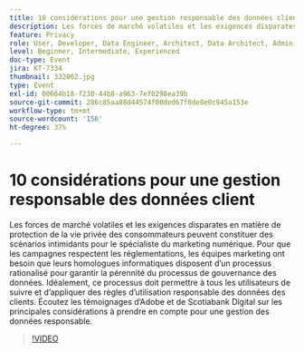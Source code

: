```yaml
---
title: 10 considérations pour une gestion responsable des données client
description: Les forces de marché volatiles et les exigences disparates en matière de protection de la vie privée des consommateurs peuvent constituer des scénarios intimidants pour le spécialiste du marketing numérique. Pour que les campagnes respectent les réglementations, les équipes marketing ont besoin que leurs homologues informatiques disposent d’un processus rationalisé pour garantir la pérennité du processus de gouvernance des données. Idéalement, ce processus doit permettre à tous les utilisateurs de suivre et d’appliquer des règles d’utilisation responsable des données des clients. Écoutez les témoignages d’Adobe et de Scotiabank Digital sur les principales considérations à prendre en compte pour une gestion des données responsable.
feature: Privacy
role: User, Developer, Data Engineer, Architect, Data Architect, Admin, Leader
level: Beginner, Intermediate, Experienced
doc-type: Event
jira: KT-7334
thumbnail: 332062.jpg
type: Event
exl-id: 00664b18-f230-44b8-a963-7ef0298ea39b
source-git-commit: 286c85aa88d44574f00ded67f0de8e0c945a153e
workflow-type: tm+mt
source-wordcount: '156'
ht-degree: 37%

---
```


# 10 considérations pour une gestion responsable des données client

Les forces de marché volatiles et les exigences disparates en matière de protection de la vie privée des consommateurs peuvent constituer des scénarios intimidants pour le spécialiste du marketing numérique. Pour que les campagnes respectent les réglementations, les équipes marketing ont besoin que leurs homologues informatiques disposent d’un processus rationalisé pour garantir la pérennité du processus de gouvernance des données. Idéalement, ce processus doit permettre à tous les utilisateurs de suivre et d’appliquer des règles d’utilisation responsable des données des clients. Écoutez les témoignages d’Adobe et de Scotiabank Digital sur les principales considérations à prendre en compte pour une gestion des données responsable.

>[!VIDEO](https://video.tv.adobe.com/v/332062/?learn=on&enablevpops)

